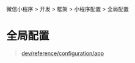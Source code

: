 微信小程序 > 开发 > 框架 > 小程序配置 > 全局配置

# 全局配置

> [dev/reference/configuration/app](https://developers.weixin.qq.com/miniprogram/dev/reference/configuration/app.html)
